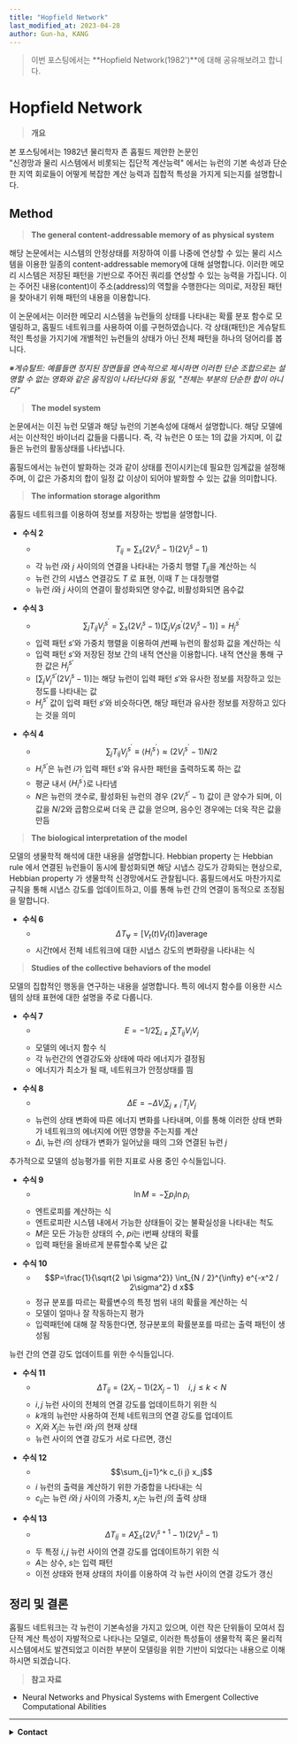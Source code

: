 ```yaml
---
title: "Hopfield Network"
last_modified_at: 2023-04-28
author: Gun-ha, KANG
---
```


> 이번 포스팅에서는 **Hopfield Network(1982')**에 대해 공유해보려고 합니다.


# **Hopfield Network**

> **개요**  

본 포스팅에서는 1982년 물리학자 존 홉필드 제안한 논문인   
"신경망과 물리 시스템에서 비롯되는 집단적 계산능력" 에서는 뉴런의 기본 속성과 단순한 지역 회로들이 어떻게 복잡한 계산 능력과 집합적 특성을 가지게 되는지를 설명합니다.


## **Method**

> **The general content-addressable memory of as physical system**

해당 논문에서는 시스템의 안정상태를 저장하여 이를 나중에 연상할 수 있는 물리 시스템을 이용한 일종의 content-addressable memory에 대해 설명합니다. 이러한 메모리 시스템은 저장된 패턴을 기반으로 주어진 쿼리를 연상할 수 있는 능력을 가집니다. 이는 주어진 내용(content)이 주소(address)의 역할을 수행한다는 의미로, 저장된 패턴을 찾아내기 위해 패턴의 내용을 이용합니다.

이 논문에서는 이러한 메모리 시스템을 뉴런들의 상태를 나타내는 확률 분포 함수로 모델링하고, 홉필드 네트워크를 사용하여 이를 구현하였습니다. 각 상태(패턴)은 게슈탈트적인 특성을 가지기에 개별적인 뉴런들의 상태가 아닌 전체 패턴을 하나의 덩어리를 봅니다.

_※게슈탈트: 예를들면 정지된 장면들을 연속적으로 제시하면 이러한 단순 조합으로는 설명할 수 없는 영화와 같은 움직임이 나타난다와 동일, "전체는 부분의 단순한 합이 아니다"_


> **The model system**

논문에서는 이진 뉴런 모델과 해당 뉴런의 기본속성에 대해서 설명합니다. 해당 모델에서는 이산적인 바이너리 값들을 다룹니다. 즉, 각 뉴런은 0 또는 1의 값을 가지며, 이 값들은 뉴런의 활동상태를 나타냅니다.

홉필드에서는 뉴런이 발화하는 것과 같이 상태를 전이시키는데 필요한 임계값을 설정해주며, 이 값은 가중치의 합이 일정 값 이상이 되어야 발화할 수 있는 값을 의미합니다.


> **The information storage algorithm** 

홉필드 네트워크를 이용하여 정보를 저장하는 방법을 설명합니다.  

* **수식 2**  
  + $$T_{i j} =\sum_s\left(2 V_i^s-1\right)\left(2 V_j^s-1\right)$$  
  + 각 뉴런 $i$와 $j$ 사이의의 연결을 나타내는 가중치 행렬 $T_{ij}$을 계산하는 식   
  + 뉴런 간의 시냅스 연결강도 $T$ 로 표현, 이때 $T$ 는 대칭행렬    
  + 뉴런 $i$와 $j$ 사이의 연결이 활성화되면 양수값, 비활성화되면 음수값 

<p>

* **수식 3**
  + $$\sum_j T_{i j} V_j^{s^{\prime}}=\sum_s\left(2 V_i^s-1\right)\left[\sum_j V_j{s^{\prime}}\left(2 V_j^s-1\right)\right]=H_j^{s^{\prime}}$$  
  + 입력 패턴 $s'$와 가중치 행렬을 이용하여 $j$번째 뉴런의 활성화 값을 계산하는 식  
  + 입력 패턴 $s'$와 저장된 정보 간의 내적 연산을 이용합니다. 내적 연산을 통해 구한 값은 $H_j^{s'}$   
  + $[\sum_j V_j^{s'}(2V_j^s-1)]$는 해당 뉴런이 입력 패턴 $s'$와 유사한 정보를 저장하고 있는 정도를 나타내는 값  
  + $H_j^{s'}$ 값이 입력 패턴 $s'$와 비슷하다면, 해당 패턴과 유사한 정보를 저장하고 있다는 것을 의미   

<p>

* **수식 4**
  + $$\sum_j T_{i j} V_j^{s^{\prime}}\equiv\left\langle H_i^{s^{\prime}}\right\rangle\approx\left(2 V_i^{s^{\prime}}-1\right) N / 2$$  
  + $H_i^{s'}$은 뉴런 $i$가 입력 패턴 $s'$와 유사한 패턴을 출력하도록 하는 값  
  + 평균 내서 $\left\langle H_i^{s^{\prime}}\right\rangle$로 나타냄  
  + $N$은 뉴런의 갯수로, 활성화된 뉴런의 경우 $(2 V_i^{s'}-1)$ 값이 큰 양수가 되며, 이 값을 $N/2$와 곱함으로써 더욱 큰 값을 얻으며, 음수인 경우에는 더욱 작은 값을 만듬


> **The biological interpretation of the model**

모델의 생물학적 해석에 대한 내용을 설명합니다. Hebbian property 는 Hebbian rule 에서 연결된 뉴런들이 동시에 활성화되면 해당 시냅스 강도가 강화되는 현상으로,  Hebbian property 가 생물학적 신경망에서도 관찰됩니다. 홉필드에서도 마찬가지로 규칙을 통해 시냅스 강도를 업데이트하고, 이를 통해 뉴런 간의 연결이 동적으로 조정됨을 말합니다.

* **수식 6**
  + $$\Delta T_{\forall}=\left[V_t(t) V_f(t)\right]{\text {average }}$$  
  + 시간$t$에서 전체 네트워크에 대한 시냅스 강도의 변화량을 나타내는 식   


> **Studies of the collective behaviors of the model** 

모델의 집합적인 행동을 연구하는 내용을 설명합니다. 특히 에너지 함수를 이용한 시스템의 상태 표현에 대한 설명을 주로 다룹니다. 

* **수식 7**
  + $$E = -1/2 \sum_{i \neq j} \sum T_{i j} V_iV_j$$    
  + 모델의 에너지 함수 식  
  + 각 뉴런간의 연결강도와 상태에 따라 에너지가 결정됨  
  + 에너지가 최소가 될 때, 네트워크가 안정상태를 띔  

<p>

* **수식 8**
  + $$\Delta E=-\Delta V_i \sum_{j \neq i^{\prime}} T_j V_j$$  
  + 뉴런의 상태 변화에 따른 에너지 변화를 나타내며, 이를 통해 이러한 상태 변화가 네트워크의 에너지에 어떤 영향을 주는지를 계산 
  + $\Delta$i, 뉴런 $i$의 상태가 변화가 일어났을 때의 그와 연결된 뉴런 $j$  


<p>


추가적으로 모델의 성능평가를 위한 지표로 사용 중인 수식들입니다.

* **수식 9**
  + $$\ln M=-\sum p_i \ln p_i$$
  + 엔트로피를 계산하는 식
  + 엔트로피란 시스템 내에서 가능한 상태들이 갖는 불확실성을 나타내는 척도  
  + $M$은 모든 가능한 상태의 수, $pi$는 i번째 상태의 확률  
  + 입력 패턴을 올바르게 분류할수록 낮은 값  

<p>

* **수식 10**
  + $$P=\frac{1}{\sqrt{2 \pi \sigma^2}} \int_{N / 2}^{\infty} e^{-x^2 / 2\sigma^2} d x$$
  + 정규 분포를 따르는 확률변수의 특정 범위 내의 확률을 계산하는 식  
  + 모델이 얼마나 잘 작동하는지 평가  
  + 입력패턴에 대해 잘 작동한다면, 정규분포의 확률분포를 따르는 출력 패턴이 생성됨  

<p>


뉴런 간의 연결 강도 업데이트를 위한 수식들입니다.


* **수식 11**
  + $$\Delta T_{ij}=\left(2 X_i-1\right)\left(2 X_j-1\right) \quad i,j \leq k<N$$
  + $i,j$ 뉴런 사이의 전체의 연결 강도를 업데이트하기 위한 식  
  + $k$개의 뉴런만 사용하여 전체 네트워크의 연결 강도를 업데이트  
  + $X_i$와 $X_j$는 뉴런 $i$와 $j$의 현재 상태  
  + 뉴런 사이의 연결 강도가 서로 다르면, 갱신  

<p>

* **수식 12**
  + $$\sum_{j=1}^k c_{i j} x_j$$
  + $i$ 뉴런의 출력을 계산하기 위한 가중합을 나타내는 식
  + $c_{ij}$는 뉴런 $i$와 $j$ 사이의 가중치, $x_j$는 뉴런 $j$의 출력 상태

<p>

* **수식 13**
  + $$\Delta T_{i j}=A \sum_s\left(2 V_i^{s+1}-1\right)\left(2V_j^s-1\right)$$
  + 두 특정 $i,j$ 뉴런 사이의 연결 강도를 업데이트하기 위한 식 
  + $A$는 상수, $s$는 입력 패턴  
  + 이전 상태와 현재 상태의 차이를 이용하여 각 뉴런 사이의 연결 강도가 갱신  



## **정리 및 결론**


홉필드 네트워크는 각 뉴런이 기본속성을 가지고 있으며, 이런 작은 단위들이 모여서 집단적 계산 특성이 자발적으로 나타나는 모델로, 이러한 특성들이 생물학적 혹은 물리적 시스템에서도 발견되었고 이러한 부분이 모델링을 위한 기반이 되었다는 내용으로 이해하시면 되겠습니다.


> **참고 자료**  

* Neural Networks and Physical Systems with Emergent Collective Computational Abilities

---

<details>
  <summary><b>Contact</b></summary>

<b>Author. </b>KangGunha

<b>Email. </b>zxcvbnm9931@epozen.com

</details>
